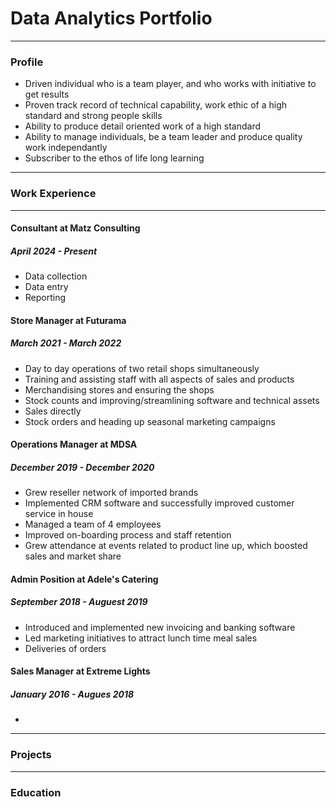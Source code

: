 # Data Analytics Portfolio

---

### Profile

- Driven individual who is a team player, and who works with initiative to get results
- Proven track record of technical capability, work ethic of a high standard and strong people skills
- Ability to produce detail oriented work of a high standard
- Ability to manage individuals, be a team leader and produce quality work independantly
- Subscriber to the ethos of life long learning

---

### Work Experience

---

#### Consultant at Matz Consulting
##### April 2024 - Present
  - Data collection
  - Data entry
  - Reporting
 
#### Store Manager at Futurama
##### March 2021 - March 2022

- Day to day operations of two retail shops simultaneously
- Training and assisting staff with all aspects of sales and products
- Merchandising stores and ensuring the shops
- Stock counts and improving/streamlining software and technical assets 
- Sales directly
- Stock orders and heading up seasonal marketing campaigns 

#### Operations Manager at MDSA
##### December 2019 - December 2020

- Grew reseller network of imported brands
- Implemented CRM software and successfully improved customer service in house
- Managed a team of 4 employees
- Improved on-boarding process and staff retention
- Grew attendance at events related to product line up, which boosted sales and market share

#### Admin Position at Adele's Catering
##### September 2018 - Auguest 2019

- Introduced and implemented new invoicing and banking software
- Led marketing initiatives to attract lunch time meal sales
- Deliveries of orders

#### Sales Manager at Extreme Lights
##### January 2016 - Augues 2018

- 


---

### Projects











---


### Education

